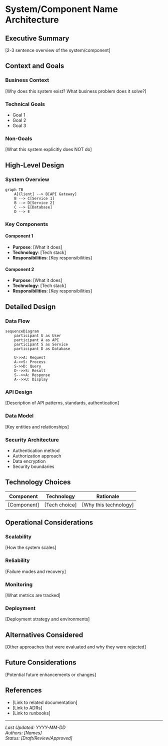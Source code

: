 # System/Component Name Architecture

## Executive Summary

[2-3 sentence overview of the system/component]

## Context and Goals

### Business Context

[Why does this system exist? What business problem does it solve?]

### Technical Goals

- Goal 1
- Goal 2
- Goal 3

### Non-Goals

[What this system explicitly does NOT do]

## High-Level Design

### System Overview

```mermaid
graph TB
    A[Client] --> B[API Gateway]
    B --> C[Service 1]
    B --> D[Service 2]
    C --> E[Database]
    D --> E
```

### Key Components

#### Component 1

- **Purpose**: [What it does]
- **Technology**: [Tech stack]
- **Responsibilities**: [Key responsibilities]

#### Component 2

- **Purpose**: [What it does]
- **Technology**: [Tech stack]
- **Responsibilities**: [Key responsibilities]

## Detailed Design

### Data Flow

```mermaid
sequenceDiagram
    participant U as User
    participant A as API
    participant S as Service
    participant D as Database
    
    U->>A: Request
    A->>S: Process
    S->>D: Query
    D-->>S: Result
    S-->>A: Response
    A-->>U: Display
```

### API Design

[Description of API patterns, standards, authentication]

### Data Model

[Key entities and relationships]

### Security Architecture

- Authentication method
- Authorization approach
- Data encryption
- Security boundaries

## Technology Choices

| Component | Technology | Rationale |
|-----------|-----------|-----------|
| [Component] | [Tech choice] | [Why this technology] |

## Operational Considerations

### Scalability

[How the system scales]

### Reliability

[Failure modes and recovery]

### Monitoring

[What metrics are tracked]

### Deployment

[Deployment strategy and environments]

## Alternatives Considered

[Other approaches that were evaluated and why they were rejected]

## Future Considerations

[Potential future enhancements or changes]

## References

- [Link to related documentation]
- [Link to ADRs]
- [Link to runbooks]

---
*Last Updated: YYYY-MM-DD*  
*Authors: [Names]*  
*Status: [Draft/Review/Approved]*
